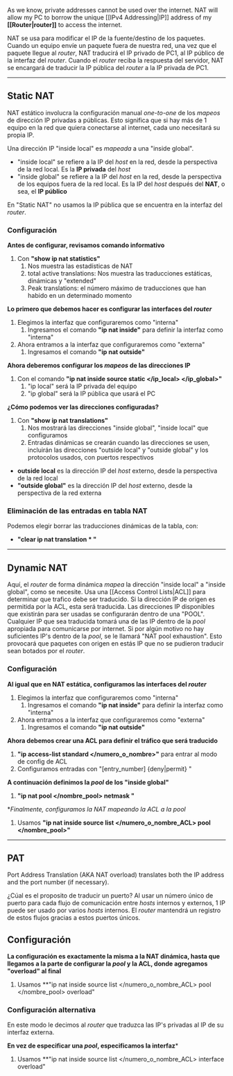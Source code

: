 As we know, private addresses cannot be used over the internet. NAT will allow my PC to borrow the unique [[IPv4 Addressing|IP]] address of my **[[Router|router]]** to access the internet.

NAT se usa para modificar el IP de la fuente/destino de los paquetes. Cuando un equipo envíe un paquete fuera de nuestra red, una vez que el paquete llegue al *router*, NAT traducirá el IP privado de PC1, al IP público de la interfaz del *router*. Cuando el *router* reciba la respuesta del servidor, NAT se encargará de traducir la IP pública del *router* a la IP privada de PC1.
****

## Static NAT

NAT estático involucra la configuración manual *one-to-one* de los *mapeos* de dirección IP privadas a públicas.
Esto significa que si hay más de 1 equipo en la red que quiera conectarse al internet, cada uno necesitará su propia IP.

Una dirección IP "inside local" es *mapeada* a una "inside global".
- "inside local" se refiere a la IP del *host* en la red, desde la perspectiva de la red local. Es la **IP privada** del *host*
- "inside global" se refiere a la IP del *host* en la red, desde la perspectiva de los equipos fuera de la red local. Es la IP del *host* después del **NAT**, o sea, el **IP público**

En "Static NAT" no usamos la IP pública que se encuentra en la interfaz del *router*.


### Configuración

**Antes de configurar, revisamos comando informativo**
1. Con **"show ip nat statistics"**
	1. Nos muestra las estadísticas de NAT
	2. total active translations: Nos muestra las traducciones estáticas, dinámicas y "extended"
	3. Peak translations: el número máximo de traducciones que han habido en un determinado momento

**Lo primero que debemos hacer es configurar las interfaces del *router***
1. Elegimos la interfaz que configuraremos como "interna"
	1. Ingresamos el comando **"ip nat inside"** para definir la interfaz como "interna"
2. Ahora entramos a la interfaz que configuraremos como "externa"
	1. Ingresamos el comando **"ip nat outside"**

**Ahora deberemos configurar los *mapeos* de las direcciones IP**
1. Con el comando **"ip nat inside source static </ip_local> </ip_global>"**
	1. "ip local" será la IP privada del equipo
	2. "ip global" será la IP pública que usará el PC

**¿Cómo podemos ver las direcciones configuradas?**
1. Con **"show ip nat translations"**
	1. Nos mostrará las direcciones "inside global", "inside local" que configuramos
	2. Entradas dinámicas se crearán cuando las direcciones se usen, incluirán las direcciones "outside local" y "outside global" y los protocolos usados, con puertos respectivos

- **outside local** es la dirección IP del *host* externo, desde la perspectiva de la red local
- **"outside global"** es la dirección IP del *host* externo, desde la perspectiva de la red externa


### Eliminación de las entradas en tabla NAT

Podemos elegir borrar las traducciones dinámicas de la tabla, con:
- **"clear ip nat translation * "**
****

## Dynamic NAT

Aquí, el *router* de forma dinámica *mapea* la dirección "inside local" a "inside global", como se necesite.
Usa una [[Access Control Lists|ACL]] para determinar que trafico debe ser traducido. Si la dirección IP de origen es permitida por la ACL, esta será traducida.
Las direcciones IP disponibles que existirán para ser usadas se configurarán dentro de una "POOL". Cualquier IP que sea traducida tomará una de las IP dentro de la *pool* apropiada para comunicarse por internet. Si por algún motivo no hay suficientes IP's dentro de la *pool*, se le llamará "NAT pool exhaustion". Esto provocará que paquetes con origen en estás IP que no se pudieron traducir sean botados por el *router*.

### Configuración 

**Al igual que en NAT estática, configuramos las interfaces del *router***
1. Elegimos la interfaz que configuraremos como "interna"
	1. Ingresamos el comando **"ip nat inside"** para definir la interfaz como "interna"
2. Ahora entramos a la interfaz que configuraremos como "externa"
	1. Ingresamos el comando **"ip nat outside"**

**Ahora debemos crear una ACL para definir el tráfico que será traducido**
1. **"ip access-list standard </numero_o_nombre>"** para entrar al modo de config de ACL
2. Configuramos entradas con  "[entry_number] {deny|permit} </ip> </wildcard>"

**A continuación definimos la *pool* de los "inside global"**
1. **"ip nat pool </nombre_pool> </rango> </rango> netmask </netmask>"**

**Finalmente, configuramos la NAT *mapeando* la ACL a la *pool**
1. Usamos **"ip nat inside source list </numero_o_nombre_ACL> pool </nombre_pool>"**
****

## PAT

Port Address Translation (AKA NAT overload) translates both the IP address and the port number (if necessary).

¿Cúal es el proposito de traducir un puerto?
Al usar un número único de puerto para cada flujo de comunicación entre *hosts* internos y externos, 1 IP puede ser usado por varios *hosts* internos. 
El *router* mantendrá un registro de estos flujos gracias a estos puertos únicos. 


## Configuración

**La configuración es exactamente la misma a la NAT dinámica, hasta que llegamos a la parte de configurar la *pool* y la ACL, donde agregamos "overload" al final**
1. Usamos **"ip nat inside source list </numero_o_nombre_ACL> pool </nombre_pool> overload"


### Configuración alternativa

En este modo le decimos al *router* que traduzca las IP's privadas al IP de su interfaz externa.

**En vez de especificar una *pool*, especificamos la interfaz***
1. Usamos **"ip nat inside source list </numero_o_nombre_ACL> interface </interfaz> overload"